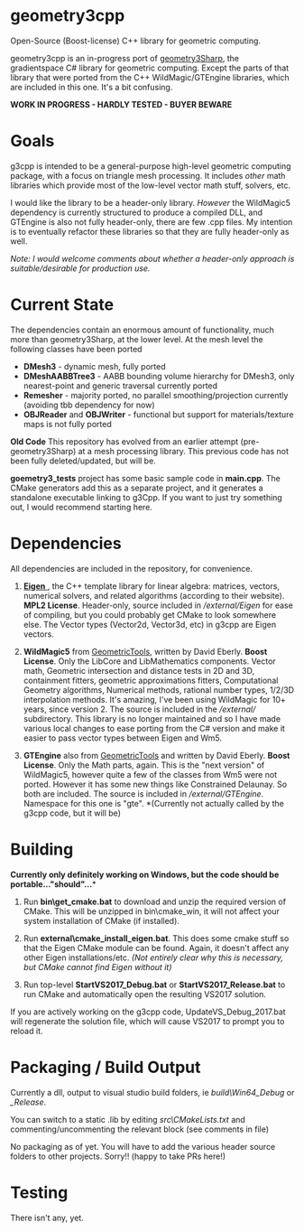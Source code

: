 # geometry3cpp

Open-Source (Boost-license) C++ library for geometric computing. 

geometry3cpp is an in-progress port of [geometry3Sharp](https://github.com/gradientspace/geometry3Sharp), the gradientspace C# library for geometric computing. Except the parts of that library that were ported from the C++ WildMagic/GTEngine libraries, which are included in this one. It's a bit confusing.

**WORK IN PROGRESS - HARDLY TESTED - BUYER BEWARE**


# Goals

g3cpp is intended to be a general-purpose high-level geometric computing package, with a focus on triangle mesh processing. It includes *other* math libraries which provide most of the low-level vector math stuff, solvers, etc. 

I would like the library to be a header-only library. *However* the WildMagic5 dependency is currently structured to produce a compiled DLL, and GTEngine is also not fully header-only, there are few .cpp files. My intention is to eventually refactor these libraries so that they are fully header-only as well. 

*Note: I would welcome comments about whether a header-only approach is suitable/desirable for production use.*

# Current State

The dependencies contain an enormous amount of functionality, much more than geometry3Sharp, at the lower level. At the mesh level the following classes have been ported

* **DMesh3** - dynamic mesh, fully ported
* **DMeshAABBTree3** - AABB bounding volume hierarchy for DMesh3, only nearest-point and generic traversal currently ported
* **Remesher** - majority ported, no parallel smoothing/projection currently (avoiding tbb dependency for now)
* **OBJReader** and **OBJWriter** - functional but support for materials/texture maps is not fully ported

**Old Code** This repository has evolved from an earlier attempt (pre-geometry3Sharp) at a mesh processing library. This previous code has not been fully deleted/updated, but will be. 

**goemetry3_tests** project has some basic sample code in **main.cpp**. The CMake generators add this as a separate project, and it generates a standalone executable linking to g3Cpp. If you want to just try something out, I would recommend starting here.


# Dependencies

All dependencies are included in the repository, for convenience.

1) [**Eigen** ](https://eigen.tuxfamily.org/), the C++ template library for linear algebra: matrices, vectors, numerical solvers, and related algorithms (according to their website). **MPL2 License**. Header-only, source included in */external/Eigen* for ease of compiling, but you could probably get CMake to look somewhere else. The Vector types (Vector2d, Vector3d, etc) in g3cpp are Eigen vectors.

2) **WildMagic5** from [GeometricTools](https://www.geometrictools.com/), written by David Eberly. **Boost License**. Only the LibCore and LibMathematics components. Vector math, Geometric intersection and distance tests in 2D and 3D, containment fitters, geometric approximations fitters, Computational Geometry algorithms, Numerical methods, rational number types, 1/2/3D interpolation methods. It's amazing, I've been using WildMagic for 10+ years, since version 2. The source is included in the */external/* subdirectory. This library is no longer maintained and so I have made various local changes to ease porting from the C# version and make it easier to pass vector types between Eigen and Wm5. 

3) **GTEngine** also from [GeometricTools](https://www.geometrictools.com/) and written by David Eberly. **Boost License**. Only the Math parts, again. This is the "next version" of WildMagic5, however quite a few of the classes from Wm5 were not ported. However it has some new things like Constrained Delaunay. So both are included. The source is included in */external/GTEngine*. Namespace for this one is "gte". *(Currently not actually called by the g3cpp code, but it will be)



# Building

**Currently only definitely working on Windows, but the code should be portable..."should"...***

1) Run **bin\get_cmake.bat** to download and unzip the required version of CMake. This will be unzipped in bin\cmake_win, it will not affect your system installation of CMake (if installed). 

2) Run **external\cmake_install_eigen.bat**. This does some cmake stuff so that the Eigen CMake module can be found. Again, it doesn't affect any other Eigen installations/etc. *(Not entirely clear why this is necessary, but CMake cannot find Eigen without it)*

3) Run top-level **StartVS2017_Debug.bat** or **StartVS2017_Release.bat** to run CMake and automatically open the resulting VS2017 solution. 

If you are actively working on the g3cpp code, UpdateVS_Debug_2017.bat will regenerate the solution file, which will cause VS2017 to prompt you to reload it. 


# Packaging / Build Output

Currently a dll, output to visual studio build folders, ie *build\Win64_Debug* or *_Release*. 

You can switch to a static .lib by editing *src\CMakeLists.txt* and commenting/uncommenting the relevant block (see comments in file)

No packaging as of yet. You will have to add the various header source folders to other projects. Sorry!! (happy to take PRs here!)


# Testing

There isn't any, yet.
